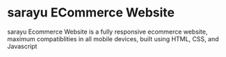# sarayu ECommerce Website

sarayu Ecommerce Website is a fully responsive ecommerce website, maximum compatiblities in all mobile devices, built using HTML, CSS, and Javascript
